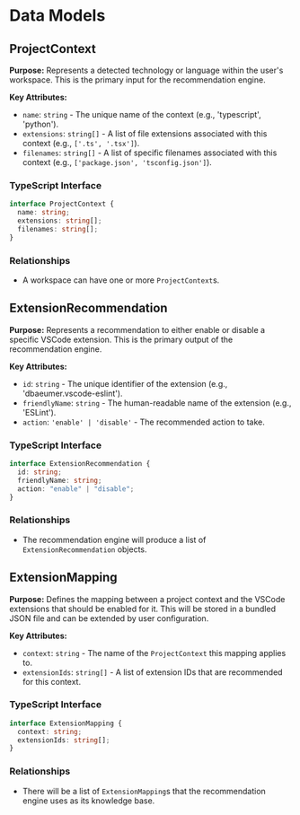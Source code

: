 # Data Models

## ProjectContext

**Purpose:** Represents a detected technology or language within the user's workspace. This is the primary input for the
recommendation engine.

**Key Attributes:**

- `name`: `string` - The unique name of the context (e.g., 'typescript', 'python').
- `extensions`: `string[]` - A list of file extensions associated with this context (e.g., `['.ts', '.tsx']`).
- `filenames`: `string[]` - A list of specific filenames associated with this context (e.g.,
  `['package.json', 'tsconfig.json']`).

### TypeScript Interface

```typescript
interface ProjectContext {
  name: string;
  extensions: string[];
  filenames: string[];
}
```

### Relationships

- A workspace can have one or more `ProjectContext`s.

## ExtensionRecommendation

**Purpose:** Represents a recommendation to either enable or disable a specific VSCode extension. This is the primary
output of the recommendation engine.

**Key Attributes:**

- `id`: `string` - The unique identifier of the extension (e.g., 'dbaeumer.vscode-eslint').
- `friendlyName`: `string` - The human-readable name of the extension (e.g., 'ESLint').
- `action`: `'enable' | 'disable'` - The recommended action to take.

### TypeScript Interface

```typescript
interface ExtensionRecommendation {
  id: string;
  friendlyName: string;
  action: "enable" | "disable";
}
```

### Relationships

- The recommendation engine will produce a list of `ExtensionRecommendation` objects.

## ExtensionMapping

**Purpose:** Defines the mapping between a project context and the VSCode extensions that should be enabled for it. This
will be stored in a bundled JSON file and can be extended by user configuration.

**Key Attributes:**

- `context`: `string` - The name of the `ProjectContext` this mapping applies to.
- `extensionIds`: `string[]` - A list of extension IDs that are recommended for this context.

### TypeScript Interface

```typescript
interface ExtensionMapping {
  context: string;
  extensionIds: string[];
}
```

### Relationships

- There will be a list of `ExtensionMapping`s that the recommendation engine uses as its knowledge base.
